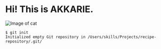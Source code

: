 # Hi! This is AKKARIE.
![Image of cat](https://th.bing.com/th/id/R.1a1f10b6714487c2ce8f56baf90f3c15?rik=YaLjGFUF5m5ZcQ&riu=http%3a%2f%2fupload.wikimedia.org%2fwikipedia%2fcommons%2f9%2f9b%2fPhoto_of_a_kitten.jpg&ehk=D%2bCxp6dPLSkHfYa8JvraOQ0MScRDCwP95fuL7yMpZ7E%3d&risl=&pid=ImgRaw&r=0)
```
$ git init
Initialized empty Git repository in /Users/skills/Projects/recipe-repository/.git/
```
